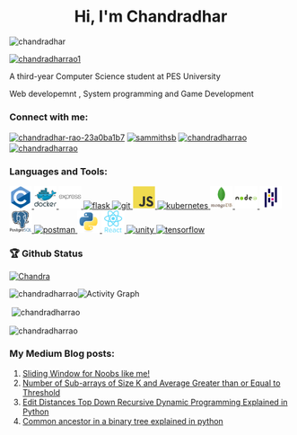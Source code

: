 <h1 align="center">Hi, I'm Chandradhar</h1>

<p align="left"> <img src="https://komarev.com/ghpvc/?username=chandradharrao&label=Profile%20views&color=0e75b6&style=flat" alt="chandradhar" /> </p>

<p align="left"> <a href="https://twitter.com/chandradharrao1" target="blank"><img src="https://img.shields.io/twitter/follow/chandradharrao1?logo=twitter&style=for-the-badge" alt="chandradharrao1" /></a> </p>

<p align="left">A third-year Computer Science student at PES University</p>
<p align="left">Web developemnt , System programming and Game Development</p>


<h3 align="left">Connect with me:</h3>
<p align="left">
<a href="https://www.linkedin.com/in/chandradhar-rao-23a0ba1b7/" target="blank"><img align="center" src="https://raw.githubusercontent.com/rahuldkjain/github-profile-readme-generator/master/src/images/icons/Social/linked-in-alt.svg" alt="chandradhar-rao-23a0ba1b7" height="30" width="40" /></a>
<a href="https://leetcode.com/user9611y/" target="blank"><img align="center" src="https://raw.githubusercontent.com/rahuldkjain/github-profile-readme-generator/master/src/images/icons/Social/leet-code.svg" alt="sammithsb" height="30" width="40" /></a>
<a href="https://stackoverflow.com/users/13626874/savannah-madison" target="blank"><img align="center" src="https://raw.githubusercontent.com/rahuldkjain/github-profile-readme-generator/master/src/images/icons/Social/stack-overflow.svg" alt="chandradharrao" height="30" width="40" /></a>
<a href="https://www.youtube.com/channel/UC_-nQ7HAD4ffbhv4PZEcoog" target="blank"><img align="center" src="https://raw.githubusercontent.com/rahuldkjain/github-profile-readme-generator/master/src/images/icons/Social/youtube.svg" alt="chandradharrao" height="30" width="40" /></a>
</p>

<h3 align="left">Languages and Tools:</h3>
<p align="left"> <a href="https://www.cprogramming.com/" target="_blank" rel="noreferrer"> <img src="https://raw.githubusercontent.com/devicons/devicon/master/icons/c/c-original.svg" alt="c" width="40" height="40"/> </a> 
<a href="https://www.docker.com/" target="_blank" rel="noreferrer"> <img src="https://raw.githubusercontent.com/devicons/devicon/master/icons/docker/docker-original-wordmark.svg" alt="docker" width="40" height="40"/> </a> <a href="https://expressjs.com" target="_blank" rel="noreferrer"> <img src="https://raw.githubusercontent.com/devicons/devicon/master/icons/express/express-original-wordmark.svg" alt="express" width="40" height="40"/> </a> <a href="https://flask.palletsprojects.com/" target="_blank" rel="noreferrer"> <img src="https://www.vectorlogo.zone/logos/pocoo_flask/pocoo_flask-icon.svg" alt="flask" width="40" height="40"/> </a> 
<a href="https://git-scm.com/" target="_blank" rel="noreferrer"> <img src="https://www.vectorlogo.zone/logos/git-scm/git-scm-icon.svg" alt="git" width="40" height="40"/> </a> 
<a href="https://developer.mozilla.org/en-US/docs/Web/JavaScript" target="_blank" rel="noreferrer"> <img src="https://raw.githubusercontent.com/devicons/devicon/master/icons/javascript/javascript-original.svg" alt="javascript" width="40" height="40"/> </a> <a href="https://kubernetes.io" target="_blank" rel="noreferrer"> <img src="https://www.vectorlogo.zone/logos/kubernetes/kubernetes-icon.svg" alt="kubernetes" width="40" height="40"/> </a> 
<a href="https://www.mongodb.com/" target="_blank" rel="noreferrer"> <img src="https://raw.githubusercontent.com/devicons/devicon/master/icons/mongodb/mongodb-original-wordmark.svg" alt="mongodb" width="40" height="40"/> </a> <a href="https://nodejs.org" target="_blank" rel="noreferrer"> <img src="https://raw.githubusercontent.com/devicons/devicon/master/icons/nodejs/nodejs-original-wordmark.svg" alt="nodejs" width="40" height="40"/> </a> 
<a href="https://pandas.pydata.org/" target="_blank" rel="noreferrer"> <img src="https://raw.githubusercontent.com/devicons/devicon/2ae2a900d2f041da66e950e4d48052658d850630/icons/pandas/pandas-original.svg" alt="pandas" width="40" height="40"/> </a> 
<a href="https://www.postgresql.org" target="_blank" rel="noreferrer"> <img src="https://raw.githubusercontent.com/devicons/devicon/master/icons/postgresql/postgresql-original-wordmark.svg" alt="postgresql" width="40" height="40"/> </a> 
<a href="https://postman.com" target="_blank" rel="noreferrer"> <img src="https://www.vectorlogo.zone/logos/getpostman/getpostman-icon.svg" alt="postman" width="40" height="40"/> </a> 
<a href="https://www.python.org" target="_blank" rel="noreferrer"> <img src="https://raw.githubusercontent.com/devicons/devicon/master/icons/python/python-original.svg" alt="python" width="40" height="40"/> </a> 
<a href="https://reactjs.org/" target="_blank" rel="noreferrer"> <img src="https://raw.githubusercontent.com/devicons/devicon/master/icons/react/react-original-wordmark.svg" alt="react" width="40" height="40"/> </a> 
<a href="https://unity.com/" target="_blank" rel="noreferrer"> <img src="https://raw.githubusercontent.com/rahuldkjain/github-profile-readme-generator/master/src/images/icons/GameEngines/unity.svg" alt="unity" width="40" height="40"/> </a>
<a href="https://www.tensorflow.org" target="_blank" rel="noreferrer"> <img src="https://www.vectorlogo.zone/logos/tensorflow/tensorflow-icon.svg" alt="tensorflow" width="40" height="40"/> </a> </p>


### 🏆 Github Status
<p align="left"> <a href="https://github.com/ryo-ma/github-profile-trophy"><img src="https://github-profile-trophy.vercel.app/?username=chandradharrao&theme=onedark" alt="Chandra" /></a> </p>

<p><img align="left" src="https://github-readme-stats.vercel.app/api/top-langs?username=chandradharrao&show_icons=true&locale=en&layout=compact" alt="chandradharrao" /></p>


<img alt="Activity Graph" src="https://activity-graph.herokuapp.com/graph?username=chandradharrao&theme=github"/>

<p>&nbsp;<img align="center" src="https://github-readme-stats.vercel.app/api?username=chandradharrao&show_icons=true&locale=en" alt="chandradharrao" /></p>

<p><img align="center" src="https://github-readme-streak-stats.herokuapp.com/?user=chandradharrao" alt="chandradharrao" /></p>

<h3>My Medium Blog posts: </h3>

<ol>

<li><a href="https://medium.com/@chandradhar.rao/sliding-window-for-noobs-like-me-57f89c816de4">Sliding Window for Noobs like me! </a></li>

<li><a href="https://medium.com/@chandradhar.rao/number-of-sub-arrays-of-size-k-and-average-greater-than-or-equal-to-threshold-ef298a5b77a1">Number of Sub-arrays of Size K and Average Greater than or Equal to Threshold</a></li>

<li><a href="https://medium.com/@chandradhar.rao/edit-distances-top-down-recursive-dynamic-programming-explained-in-python-f89b206be81a">Edit Distances Top Down Recursive Dynamic Programming Explained in Python</a></li>

<li><a href="https://medium.com/@chandradhar.rao/lowest-common-ancestor-in-a-binary-tree-for-noobs-like-me-fa4c6304e81d">Common ancestor in a binary tree explained in python</a></li>

</ol>





